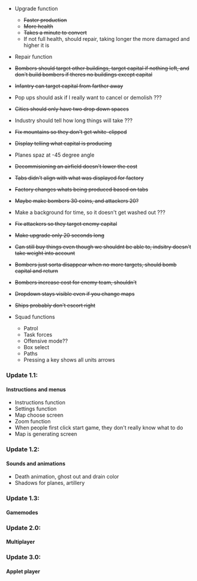 - Upgrade function
	- ~~Faster production~~
	- ~~More health~~
	- ~~Takes a minute to convert~~
	- If not full health, should repair, taking longer the more damaged and higher it is
- Repair function
- ~~Bombers should target other buildings, target capital if nothing left, and don't build bombers if theres no buildings except capital~~
- ~~Infantry can target capital from farther away~~
- Pop ups should ask if I really want to cancel or demolish ???
- ~~Cities should only have two drop down spaces~~
- Industry should tell how long things will take ???
- ~~Fix mountains so they don't get white-clipped~~
- ~~Display telling what capital is producing~~
- Planes spaz at -45 degree angle
- ~~Decommisioning an airfield doesn't lower the cost~~
- ~~Tabs didn't align with what was displayed for factory~~
- ~~Factory changes whats being produced based on tabs~~
- ~~Maybe make bombers 30 coins, and attackers 20?~~
- Make a background for time, so it doesn't get washed out ???
- ~~Fix attackers so they target enemy capital~~
- ~~Make upgrade only 20 seconds long~~
- ~~Can still buy things even though we shouldnt be able to, indsitry doesn't take weight into account~~
- ~~Bombers just sorta disappear when no more targets, should bomb capital and return~~
- ~~Bombers increase cost for enemy team, shouldn't~~
- ~~Dropdown stays visible even if you change maps~~
- ~~Ships probably don't escort right~~

- Squad functions
	- Patrol
	- Task forces
	- Offensive mode??
	- Box select
	- Paths
	- Pressing a key shows all units arrows

### Update 1.1:
#### Instructions and menus
- Instructions function
- Settings function
- Map choose screen
- Zoom function
- When people first click start game, they don't really know what to do
- Map is generating screen

### Update 1.2:
#### Sounds and animations
- Death animation, ghost out and drain color
- Shadows for planes, artillery

### Update 1.3:
#### Gamemodes

### Update 2.0:
#### Multiplayer

### Update 3.0:
#### Applet player

